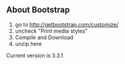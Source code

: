 About Bootstrap
----
1. go to http://getbootstrap.com/customize/
2. uncheck "Print media styles"
3. Compile and Download
4. unzip here

Current version is 3.3.1
